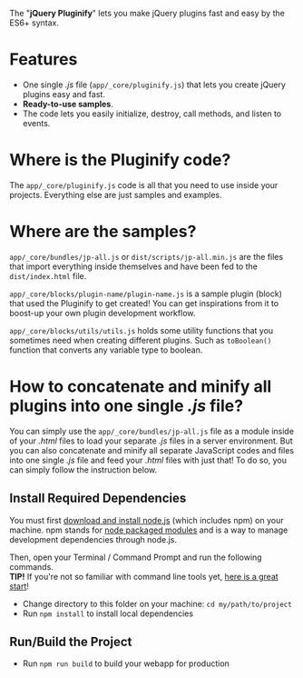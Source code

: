 The "**jQuery Pluginify**" lets you make jQuery plugins fast and easy by the ES6+ syntax.




# Features

- One single *.js* file (`app/_core/pluginify.js`) that lets you create jQuery plugins easy and fast.
- **Ready-to-use samples**.
- The code lets you easily initialize, destroy, call methods, and listen to events.




# Where is the Pluginify code?

The `app/_core/pluginify.js` code is all that you need to use inside your projects. Everything else are just samples and examples.




# Where are the samples?

`app/_core/bundles/jp-all.js` or `dist/scripts/jp-all.min.js` are the files that import everything inside themselves and have been fed to the `dist/index.html` file.

`app/_core/blocks/plugin-name/plugin-name.js` is a sample plugin (block) that used the Pluginify to get created! You can get inspirations from it to boost-up your own plugin development workflow.

`app/_core/blocks/utils/utils.js` holds some utility functions that you sometimes need when creating different plugins. Such as `toBoolean()` function that converts any variable type to boolean.




# How to concatenate and minify all plugins into one single *.js* file?

You can simply use the `app/_core/bundles/jp-all.js` file as a module inside of your *.html* files to load your separate *.js* files in a server environment. But you can also concatenate and minify all separate JavaScript codes and files into one single *.js* file and feed your *.html* files with just that! To do so, you can simply follow the instruction below.


## Install Required Dependencies

You must first [download and install node.js](https://nodejs.org/download/) (which includes npm) on your machine. npm stands for [node packaged modules](https://www.npmjs.com/) and is a way to manage development dependencies through node.js.

Then, open your Terminal / Command Prompt and run the following commands.  
**TIP!** If you're not so familiar with command line tools yet, [here is a great start](http://webdesign.tutsplus.com/series/the-command-line-for-web-design--cms-777)!


- Change directory to this folder on your machine: `cd my/path/to/project`
- Run `npm install` to install local dependencies


## Run/Build the Project

- Run `npm run build` to build your webapp for production
